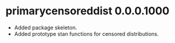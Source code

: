 # primarycensoreddist 0.0.0.1000

* Added package skeleton.
* Added prototype stan functions for censored distributions.
